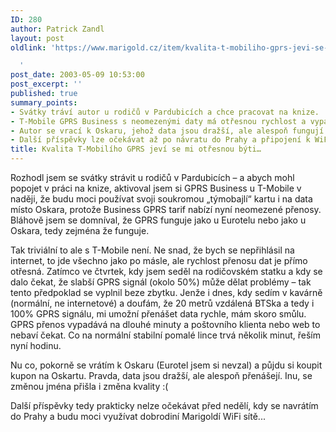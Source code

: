 ```yaml
---
ID: 280
author: Patrick Zandl
layout: post
oldlink: 'https://www.marigold.cz/item/kvalita-t-mobiliho-gprs-jevi-se-mi-otresnou-byti

  '
post_date: 2003-05-09 10:53:00
post_excerpt: ''
published: true
summary_points:
- Svátky tráví autor u rodičů v Pardubicích a chce pracovat na knize.
- T-Mobile GPRS Business s neomezenými daty má otřesnou rychlost a vypadává.
- Autor se vrací k Oskaru, jehož data jsou dražší, ale alespoň fungují.
- Další příspěvky lze očekávat až po návratu do Prahy a připojení k WiFi.
title: Kvalita T-Mobilího GPRS jeví se mi otřesnou býti…
---
```


Rozhodl jsem se svátky strávit u rodičů v Pardubicích &#8211; a abych mohl popojet v práci na knize, aktivoval jsem si GPRS Business u T-Mobile v naději, že budu moci používat svoji soukromou &#8222;týmobajlí&#8220; kartu i na data místo Oskara, protože Business GPRS tarif nabízí nyní neomezené přenosy. Bláhově jsem se domníval, že GPRS funguje jako u Eurotelu nebo jako u Oskara, tedy zejména že funguje. 
<p>
Tak triviální to ale s T-Mobile není. Ne snad, že bych se nepřihlásil na internet, to jde všechno jako po másle, ale rychlost přenosu dat je přímo otřesná. Zatímco ve čtvrtek, kdy jsem seděl na rodičovském statku a kdy se dalo čekat, že slabší GPRS signál (okolo 50%) může dělat problémy &#8211; tak tento předpoklad se vyplnil beze zbytku. Jenže i dnes, kdy sedím v kavárně (normální, ne internetové) a doufám, že 20 metrů vzdálená BTSka a tedy i 100% GPRS signálu, mi umožní přenášet data rychle, mám skoro smůlu. GPRS přenos vypadává na dlouhé minuty a poštovního klienta nebo web to nebaví čekat. Co na normální stabilní pomalé lince trvá několik minut, řeším nyní hodinu. 
<p>
Nu co, pokorně se vrátím k Oskaru (Eurotel jsem si nevzal) a půjdu si koupit kupon na Oskartu. Pravda, data jsou dražší, ale alespoň přenášejí. Inu, se změnou jména přišla i změna kvality :( 
<p>
Další příspěvky tedy prakticky nelze očekávat před nedělí, kdy se navrátím do Prahy a budu moci využívat dobrodiní Marigoldí WiFi sítě...</p>